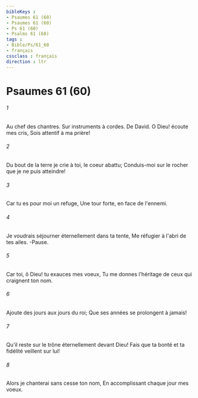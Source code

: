 ```yaml
---
bibleKeys : 
- Psaumes 61 (60)
- Psaumes 61 (60)
- Ps 61 (60)
- Psalms 61 (60)
tags : 
- Bible/Ps/61_60
- français
cssclass : français
direction : ltr
---
```


# Psaumes 61 (60)

###### 1
Au chef des chantres. Sur instruments à cordes. De David. O Dieu! écoute mes cris, Sois attentif à ma prière!
###### 2
Du bout de la terre je crie à toi, le coeur abattu; Conduis-moi sur le rocher que je ne puis atteindre!
###### 3
Car tu es pour moi un refuge, Une tour forte, en face de l'ennemi.
###### 4
Je voudrais séjourner éternellement dans ta tente, Me réfugier à l'abri de tes ailes. -Pause.
###### 5
Car toi, ô Dieu! tu exauces mes voeux, Tu me donnes l'héritage de ceux qui craignent ton nom.
###### 6
Ajoute des jours aux jours du roi; Que ses années se prolongent à jamais!
###### 7
Qu'il reste sur le trône éternellement devant Dieu! Fais que ta bonté et ta fidélité veillent sur lui!
###### 8
Alors je chanterai sans cesse ton nom, En accomplissant chaque jour mes voeux.
